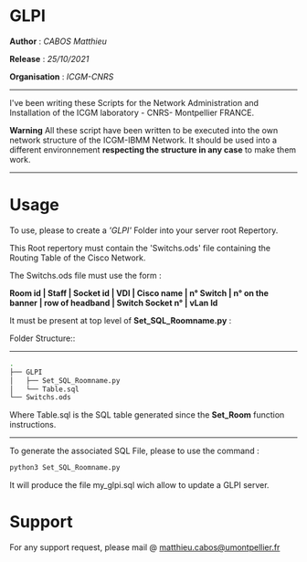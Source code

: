 # GLPI

**Author** : *CABOS Matthieu*

**Release** : *25/10/2021*

**Organisation** : *ICGM-CNRS*

______________________________________________________________________________________________________


I've been writing these Scripts for the Network Administration and Installation of the ICGM laboratory - CNRS- Montpellier FRANCE.

**Warning** All these script have been written to be executed into the own network structure of the ICGM-IBMM Network. It should be used into a different environnement **respecting the structure in any case** to make them work.

____________________________________________________________________________

# Usage

To use, please to create a *'GLPI'* Folder into your server root Repertory.

This Root repertory must contain the 'Switchs.ods' file containing the Routing Table of the Cisco Network.

The Switchs.ods file must use the form :

**Room id | Staff | Socket id | VDI | Cisco name | n° Switch | n° on the banner | row of headband | Switch Socket n° | vLan Id**

It must be present at top level of **Set_SQL_Roomname.py** :

Folder Structure::

************************************
```bash
.
├── GLPI
│   ├── Set_SQL_Roomname.py
│   └── Table.sql
└── Switchs.ods

```

Where Table.sql is the SQL table generated since the **Set_Room** function instructions.

************************************

To generate the associated SQL File, please to use the command :

```bash
python3 Set_SQL_Roomname.py
```

It will produce the file my_glpi.sql wich allow to update a GLPI server.

# Support

For any support request, please mail @ matthieu.cabos@umontpellier.fr

